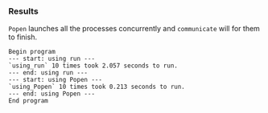 ### Results

`Popen` launches all the processes concurrently and `communicate` will for them to finish.

```
Begin program
--- start: using run ---
`using_run` 10 times took 2.057 seconds to run.
--- end: using run ---
--- start: using Popen ---
`using_Popen` 10 times took 0.213 seconds to run.
--- end: using Popen ---
End program
```

